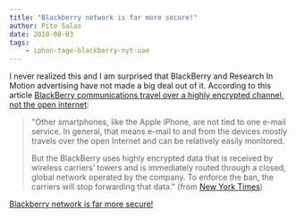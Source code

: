 ```yaml
---
title: "Blackberry network is far more secure!"
author: Pito Salas
date: 2010-08-03
tags:
    - iphon-tage-blackberry-nyt-uae
---
```




I never realized this and I am surprised that BlackBerry and Research In
Motion advertising have not made a big deal out of it. According to this
article [BlackBerry communications travel over a highly encrypted channel, not
the open
internet](<http://www.nytimes.com/2010/08/02/business/global/02berry.html>):

> "Other smartphones, like the Apple iPhone, are not tied to one e-mail
> service. In general, that means e-mail to and from the devices mostly
> travels over the open Internet and can be relatively easily monitored.
>
> But the BlackBerry uses highly encrypted data that is received by wireless
> carriers’ towers and is immediately routed through a closed, global network
> operated by the company. To enforce the ban, the carriers will stop
> forwarding that data." (from [New York
> Times](<http://www.nytimes.com/2010/08/02/business/global/02berry.html?_r=1>))


[Blackberry network is far more secure!](None)
